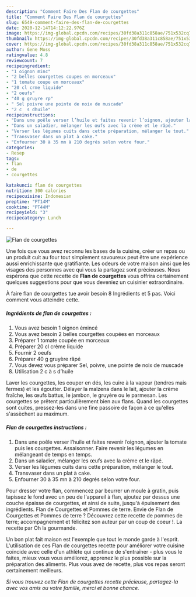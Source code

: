 ```yaml
---
description: "Comment Faire Des Flan de courgettes"
title: "Comment Faire Des Flan de courgettes"
slug: 6549-comment-faire-des-flan-de-courgettes
date: 2020-12-14T14:12:22.976Z
image: https://img-global.cpcdn.com/recipes/30fd38a311c858ae/751x532cq70/flan-de-courgettes-photo-principale-de-la-recette.jpg
thumbnail: https://img-global.cpcdn.com/recipes/30fd38a311c858ae/751x532cq70/flan-de-courgettes-photo-principale-de-la-recette.jpg
cover: https://img-global.cpcdn.com/recipes/30fd38a311c858ae/751x532cq70/flan-de-courgettes-photo-principale-de-la-recette.jpg
author: Gene Moss
ratingvalue: 4.8
reviewcount: 7
recipeingredient:
- "1 oignon minc"
- "2 belles courgettes coupes en morceaux"
- "1 tomate coupe en morceaux"
- "20 cl crme liquide"
- "2 oeufs"
- "40 g gruyre rp"
- " Sel poivre une pointe de noix de muscade"
- "2 c  s dhuile"
recipeinstructions:
- "Dans une poêle verser l’huile et faites revenir l’oignon, ajouter la tomate puis les courgettes. Assaisonner. Faire revenir les légumes en mélangeant de temps en temps."
- "Dans un saladier, mélanger les œufs avec la crème et le râpé."
- "Verser les légumes cuits dans cette préparation, mélanger le tout."
- "Transvaser dans un plat à cake."
- "Enfourner 30 à 35 mn à 210 degrés selon votre four."
categories:
- Resep
tags:
- flan
- de
- courgettes

katakunci: flan de courgettes 
nutrition: 300 calories
recipecuisine: Indonesian
preptime: "PT14M"
cooktime: "PT44M"
recipeyield: "3"
recipecategory: Lunch

---
```



![Flan de courgettes](https://img-global.cpcdn.com/recipes/30fd38a311c858ae/751x532cq70/flan-de-courgettes-photo-principale-de-la-recette.jpg)

Une fois que vous avez reconnu les bases de la cuisine, créer un repas ou un produit cuit au four tout simplement savoureux peut être une expérience aussi enrichissante que gratifiante. Les odeurs de votre maison ainsi que les visages des personnes avec qui vous la partagez sont précieuses. Nous espérons que cette recette de <strong> Flan de courgettes </strong> vous offrira certainement quelques suggestions pour que vous deveniez un cuisinier extraordinaire.

<!--inarticleads1-->

À faire flan de courgettes tue avoir besoin 8 Ingrédients et 5 pas. Voici comment vous atteindre cette.

##### Ingrédients de flan de courgettes :

1. Vous avez besoin 1 oignon émincé
1. Vous avez besoin 2 belles courgettes coupées en morceaux
1. Préparer 1 tomate coupée en morceaux
1. Préparer 20 cl crème liquide
1. Fournir 2 oeufs
1. Préparer 40 g gruyère râpé
1. Vous devez vous préparer  Sel, poivre, une pointe de noix de muscade
1. Utilisation 2 c à s d’huile


Laver les courgettes, les couper en dés, les cuire à la vapeur (tendres mais fermes) et les égoutter. Délayer la maïzena dans le lait, ajouter la crème fraîche, les œufs battus, le jambon, le gruyère ou le parmesan. Les courgettes se prêtent particulièrement bien aux flans. Quand les courgettes sont cuites, pressez-les dans une fine passoire de façon à ce qu&#39;elles s&#39;assèchent au maximum. 

<!--inarticleads2-->

##### Flan de courgettes instructions :

1. Dans une poêle verser l’huile et faites revenir l’oignon, ajouter la tomate puis les courgettes. Assaisonner. Faire revenir les légumes en mélangeant de temps en temps.
1. Dans un saladier, mélanger les œufs avec la crème et le râpé.
1. Verser les légumes cuits dans cette préparation, mélanger le tout.
1. Transvaser dans un plat à cake.
1. Enfourner 30 à 35 mn à 210 degrés selon votre four.


Pour dresser votre flan, commencez par beurrer un moule à gratin, puis tapissez le fond avec un peu de l&#39;appareil à flan, ajoutez par dessus une couche épaisse de courgettes, et ainsi de suite, jusqu&#39;à épuisement des ingrédients. Flan de Courgettes et Pommes de terre. Envie de Flan de Courgettes et Pommes de terre ? Découvrez cette recette de pommes de terre; accompagnement et félicitez son auteur par un coup de coeur !. La recette par Oh la gourmande. 

<!--inarticleads1-->

<p>
Un bon plat fait maison est l'exemple que tout le monde garde à l'esprit. L'utilisation de ces Flan de courgettes recette pour améliorer votre cuisine coïncide avec celle d'un athlète qui continue de s'entraîner - plus vous le faites, mieux vous vous améliorez, apprenez le plus possible sur la préparation des aliments. Plus vous avez de recette, plus vos repas seront certainement meilleurs.
</p>

<p>
<i>Si vous trouvez cette Flan de courgettes recette précieuse, partagez-la avec vos amis ou votre famille, merci et bonne chance.</i>
</p>
